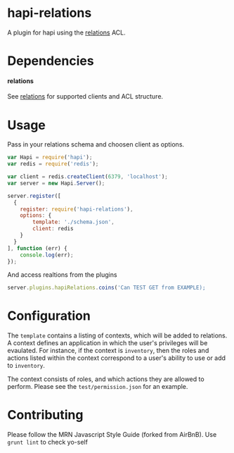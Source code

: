 
# hapi-relations
A plugin for hapi using the [relations](https://github.com/carlos8f/node-relations) ACL.


# Dependencies
#### relations
See [relations](https://github.com/carlos8f/node-relations) for supported clients and ACL structure.

# Usage
Pass in your relations schema and choosen client as options.
```js
var Hapi = require('hapi');
var redis = require('redis');

var client = redis.createClient(6379, 'localhost');
var server = new Hapi.Server();

server.register([
  {
    register: require('hapi-relations'),
    options: {
        template: './schema.json',
        client: redis
    }
  }
], function (err) {
    console.log(err);
});
```
And access realtions from the plugins
```js
server.plugins.hapiRelations.coins('Can TEST GET from EXAMPLE);
```
# Configuration
The `template` contains a listing of contexts, which will be added to relations. A context defines an application in which the user's privileges will be evaulated. For instance, if the context is `inventory`, then the roles and actions listed within the context correspond to a user's ability to use or add to `inventory`.

The context consists of roles, and which actions they are allowed to perform. Please see the `test/permission.json` for an example.

# Contributing
Please follow the MRN Javascript Style Guide (forked from AirBnB). Use `grunt lint` to check yo-self
